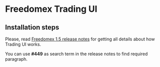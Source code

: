 # Freedomex Trading UI

## Installation steps

Please, read [Freedomex 1.5 release notes](https://github.com/rubykube/freedomex/blob/master/docs/releases/1.5.0.md) for getting all details about how Trading UI works.

You can use **#449** as search term in the release notes to find required paragraph.
